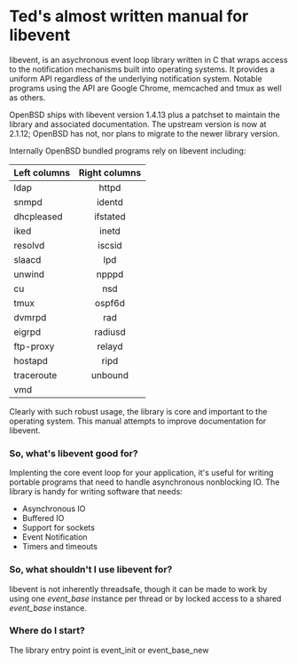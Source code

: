 Ted's almost written manual for libevent 
========================================

libevent, is an asychronous event loop library written in C that wraps access
to the notification mechanisms built into operating systems. It provides a
uniform API regardless of the underlying notification system. Notable programs
using the API are Google Chrome, memcached and tmux as well as others.

OpenBSD ships with libevent version 1.4.13 plus a patchset to maintain the
library and associated documentation. The upstream version is now at 2.1.12;
OpenBSD has not, nor plans to migrate to the newer library version.

Internally OpenBSD bundled programs rely on libevent including:

| Left columns  | Right columns |
| ------------- |:-------------:|
| ldap          | httpd         |
| snmpd         | identd        |
| dhcpleased    | ifstated      |
| iked          | inetd         |
| resolvd       | iscsid        |
| slaacd        | lpd           |
| unwind        | npppd         |
| cu            | nsd           |
| tmux          | ospf6d        |
| dvmrpd        | rad           |
| eigrpd        | radiusd       |
| ftp-proxy     | relayd        |
| hostapd       | ripd          |
| traceroute    | unbound       |
| vmd           |               |

Clearly with such robust usage, the library is core and important to the
operating system. This manual attempts to improve documentation for libevent.

### So, what's libevent good for?

Implenting the core event loop for your application, it's useful for writing 
portable programs that need to handle asynchronous nonblocking IO. The library
is handy for writing software that needs:

* Asynchronous IO
* Buffered IO
* Support for sockets
* Event Notification
* Timers and timeouts

### So, what shouldn't I use libevent for?

libevent is not inherently threadsafe, though it can be made to work by using
one _event_base_ instance per thread or by locked access to a shared
_event_base_ instance.

### Where do I start?

The library entry point is event_init or event_base_new
